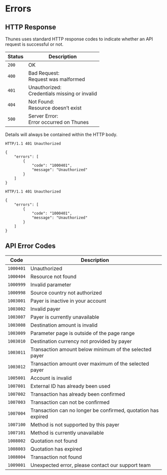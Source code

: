 <!-- Errors -->

# Errors

<!-- HTTP Response -->

<h2 id="http-response">HTTP Response</h2>

<p>Thunes uses standard HTTP response codes to indicate whether an API request is successful or not.</p>

<table>
<thead>
<tr>
<th>Status</th>
<th>Description</th>
</tr>
</thead>

<tbody>
<tr>
<td><code>200</code></td>
<td>OK</td>
</tr>

<tr>
<td><code>400</code></td>
<td>Bad Request:<br/>Request was malformed</td>
</tr>

<tr>
<td><code>401</code></td>
<td>Unauthorized:<br/>Credentials missing or invalid</td>
</tr>

<tr>
<td><code>404</code></td>
<td>Not Found:<br/>Resource doesn&rsquo;t exist</td>
</tr>

<tr>
<td><code>500</code></td>
<td>Server Error:<br/>Error occurred on Thunes</td>
</tr>
</tbody>
</table>

<p>Details will always be contained within the HTTP body.</p>
<div class="highlight"><pre class="chroma"><code class="language-http" data-lang="http"><span class="kr">HTTP</span><span class="o">/</span><span class="m">1.1</span> <span class="m">401</span> <span class="ne">Unauthorized</span></code></pre></div><div class="highlight"><pre class="chroma"><code class="language-json" data-lang="json"><span class="p">{</span>
    <span class="nt">&#34;errors&#34;</span><span class="p">:</span> <span class="p">[</span>
        <span class="p">{</span>
            <span class="nt">&#34;code&#34;</span><span class="p">:</span> <span class="s2">&#34;1000401&#34;</span><span class="p">,</span>
            <span class="nt">&#34;message&#34;</span><span class="p">:</span> <span class="s2">&#34;Unauthorized&#34;</span>
        <span class="p">}</span>
    <span class="p">]</span>
<span class="p">}</span></code></pre></div>

<div class="highlight"><pre class="chroma"><code class="language-http" data-lang="http"><span class="kr">HTTP</span><span class="o">/</span><span class="m">1.1</span> <span class="m">401</span> <span class="ne">Unauthorized</span></code></pre></div><div class="highlight"><pre class="chroma"><code class="language-json" data-lang="json"><span class="p">{</span>
    <span class="nt">&#34;errors&#34;</span><span class="p">:</span> <span class="p">[</span>
        <span class="p">{</span>
            <span class="nt">&#34;code&#34;</span><span class="p">:</span> <span class="s2">&#34;1000401&#34;</span><span class="p">,</span>
            <span class="nt">&#34;message&#34;</span><span class="p">:</span> <span class="s2">&#34;Unauthorized&#34;</span>
        <span class="p">}</span>
    <span class="p">]</span>
<span class="p">}</span></code></pre></div>

<!-- End HTTP Response -->

<!-- API Error Codes -->

<h2 id="api-error-codes">API Error Codes</h2>

<table>
<thead>
<tr>
<th>Code</th>
<th>Description</th>
</tr>
</thead>

<tbody>
<tr>
<td><code>1000401</code></td>
<td>Unauthorized</td>
</tr>

<tr>
<td><code>1000404</code></td>
<td>Resource not found</td>
</tr>

<tr>
<td><code>1000999</code></td>
<td>Invalid parameter</td>
</tr>

<tr>
<td><code>1000998</code></td>
<td>Source country not authorized</td>
</tr>

<tr>
<td><code>1003001</code></td>
<td>Payer is inactive in your account</td>
</tr>

<tr>
<td><code>1003002</code></td>
<td>Invalid payer</td>
</tr>

<tr>
<td><code>1003007</code></td>
<td>Payer is currently unavailable</td>
</tr>

<tr>
<td><code>1003008</code></td>
<td>Destination amount is invalid</td>
</tr>

<tr>
<td><code>1003009</code></td>
<td>Parameter page is outside of the page range</td>
</tr>

<tr>
<td><code>1003010</code></td>
<td>Destination currency not provided by payer</td>
</tr>

<tr>
<td><code>1003011</code></td>
<td>Transaction amount below minimum of the selected payer</td>
</tr>

<tr>
<td><code>1003012</code></td>
<td>Transaction amount over maximum of the selected payer</td>
</tr>

<tr>
<td><code>1005001</code></td>
<td>Account is invalid</td>
</tr>

<tr>
<td><code>1007001</code></td>
<td>External ID has already been used</td>
</tr>

<tr>
<td><code>1007002</code></td>
<td>Transaction has already been confirmed</td>
</tr>

<tr>
<td><code>1007003</code></td>
<td>Transaction can not be confirmed</td>
</tr>

<tr>
<td><code>1007004</code></td>
<td>Transaction can no longer be confirmed, quotation has expired</td>
</tr>

<tr>
<td><code>1007100</code></td>
<td>Method is not supported by this payer</td>
</tr>

<tr>
<td><code>1007101</code></td>
<td>Method is currently unavailable</td>
</tr>

<tr>
<td><code>1008002</code></td>
<td>Quotation not found</td>
</tr>

<tr>
<td><code>1008003</code></td>
<td>Quotation has expired</td>
</tr>

<tr>
<td><code>1008004</code></td>
<td>Transaction not found</td>
</tr>

<tr>
<td><code>1009001</code></td>
<td>Unexpected error, please contact our support team</td>
</tr>
</tbody>
</table>

<!-- End API Error codes -->
